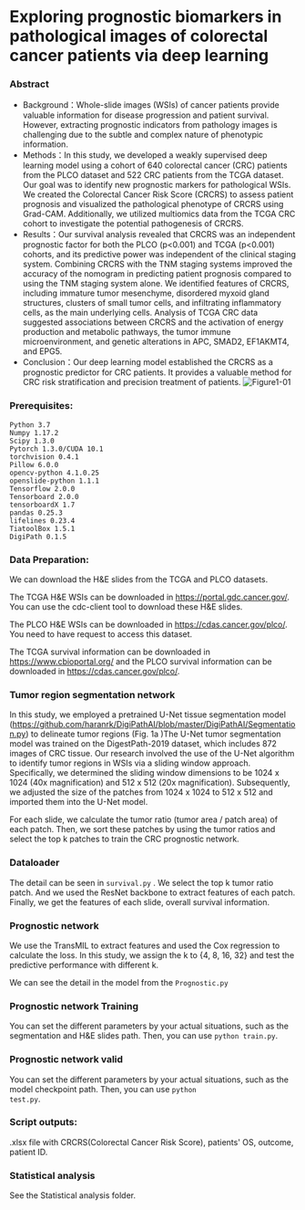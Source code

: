 # Exploring prognostic biomarkers in pathological images of colorectal cancer patients via deep learning
### Abstract
- Background：Whole-slide images (WSIs) of cancer patients provide valuable information for disease progression and patient survival. However, extracting prognostic indicators from pathology images is challenging due to the subtle and complex nature of phenotypic information.
- Methods：In this study, we developed a weakly supervised deep learning model using a cohort of 640 colorectal cancer (CRC) patients from the PLCO dataset and 522 CRC patients from the TCGA dataset. Our goal was to identify new prognostic markers for pathological WSIs. We created the Colorectal Cancer Risk Score (CRCRS) to assess patient prognosis and visualized the pathological phenotype of CRCRS using Grad-CAM. Additionally, we utilized multiomics data from the TCGA CRC cohort to investigate the potential pathogenesis of CRCRS.
- Results：Our survival analysis revealed that CRCRS was an independent prognostic factor for both the PLCO (p<0.001) and TCGA (p<0.001) cohorts, and its predictive power was independent of the clinical staging system. Combining CRCRS with the TNM staging systems improved the accuracy of the nomogram in predicting patient prognosis compared to using the TNM staging system alone. We identified features of CRCRS, including immature tumor mesenchyme, disordered myxoid gland structures, clusters of small tumor cells, and infiltrating inflammatory cells, as the main underlying cells. Analysis of TCGA CRC data suggested associations between CRCRS and the activation of energy production and metabolic pathways, the tumor immune microenvironment, and genetic alterations in APC, SMAD2, EF1AKMT4, and EPG5.
- Conclusion：Our deep learning model established the CRCRS as a prognostic predictor for CRC patients. It provides a valuable method for CRC risk stratification and precision treatment of patients.
![Figure1-01](https://github.com/BinshenWei/CRCRS/assets/162391399/f2ce7dfb-dcdb-4895-9fc3-be0e8899a974)
### Prerequisites:
```
Python 3.7
Numpy 1.17.2
Scipy 1.3.0 
Pytorch 1.3.0/CUDA 10.1
torchvision 0.4.1
Pillow 6.0.0
opencv-python 4.1.0.25
openslide-python 1.1.1
Tensorflow 2.0.0
Tensorboard 2.0.0
tensorboardX 1.7
pandas 0.25.3
lifelines 0.23.4
TiatoolBox 1.5.1
DigiPath 0.1.5
```
### Data Preparation:

We can download the H&E slides from the TCGA and PLCO datasets. 

The TCGA H&E WSIs can be downloaded in https://portal.gdc.cancer.gov/. You can use the cdc-client tool to download these H&E slides. 

The PLCO H&E WSIs can be downloaded in https://cdas.cancer.gov/plco/. You need to have request to access  this dataset. 

The TCGA survival information can be downloaded in https://www.cbioportal.org/ and the PLCO survival information can be downloaded in https://cdas.cancer.gov/plco/. 



### Tumor region segmentation network

In this study, we employed a pretrained U-Net tissue segmentation model (https://github.com/haranrk/DigiPathAI/blob/master/DigiPathAI/Segmentation.py) to delineate tumor regions (Fig. 1a )The U-Net tumor segmentation model was trained on the DigestPath-2019 dataset, which includes 872 images of CRC tissue. Our research involved the use of the U-Net algorithm to identify tumor regions in WSIs via a sliding window approach. Specifically, we determined the sliding window dimensions to be 1024 x 1024 (40x magnification) and 512 x 512 (20x magnification). Subsequently, we adjusted the size of the patches from 1024 x 1024 to 512 x 512 and imported them into the U-Net model.

For each slide, we calculate the tumor ratio (tumor area / patch area) of each patch. Then, we sort these patches by using the tumor ratios and select the top k patches to train the CRC prognostic network. 

### Dataloader 

The detail can be seen in <code>survival.py</code> . We select the top k tumor ratio patch. And we used the ResNet backbone to extract features of each patch.  Finally, we get the features of each slide, overall survival information. 

### Prognostic network

We use the TransMIL to extract features and used the Cox regression to calculate the loss. In this study, we assign the k to {4, 8, 16, 32} and test the predictive performance with different k. 

We can see the detail in the model from the <code>Prognostic.py</code>



### Prognostic network Training 

You can set the different parameters by your actual situations, such as the segmentation and H&E slides path. Then, you can use <code>python train.py</code>. 

### Prognostic network valid

You can set the different parameters by your actual situations, such as the model checkpoint path. Then, you can use <code>python test.py</code>. 

### Script outputs:
.xlsx file with CRCRS(Colorectal Cancer Risk Score), patients' OS, outcome, patient ID.

### Statistical analysis

See the Statistical analysis folder. 
